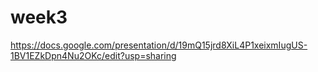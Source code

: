 # week3

https://docs.google.com/presentation/d/19mQ15jrd8XiL4P1xeixmIugUS-1BV1EZkDpn4Nu2OKc/edit?usp=sharing

